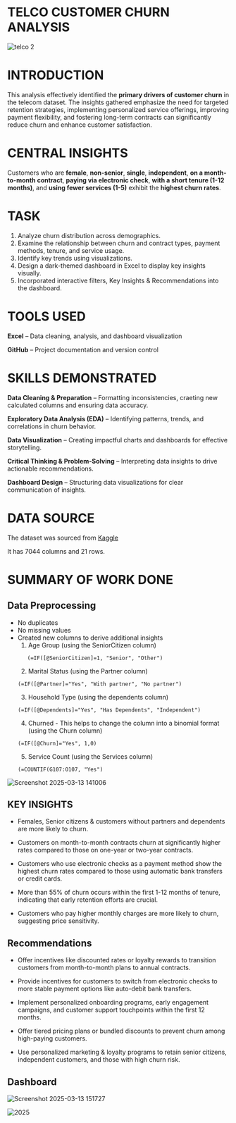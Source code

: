 # TELCO CUSTOMER CHURN ANALYSIS

![telco 2](https://github.com/user-attachments/assets/851f1051-69a9-4b83-b621-29ea5552e510)

# INTRODUCTION

This analysis effectively identified the **primary drivers of customer churn** in the telecom dataset. The insights gathered emphasize the need for targeted retention strategies, implementing personalized service offerings, improving payment flexibility, and fostering long-term contracts can significantly reduce churn and enhance customer satisfaction.

# CENTRAL INSIGHTS

Customers who are **female**, **non-senior**, **single**, **independent**, **on a month-to-month contract**, **paying via electronic check**, **with a short tenure (1-12 months)**, and **using fewer services (1-5)** exhibit the **highest churn rates**.

# TASK

1. Analyze churn distribution across demographics.
2. Examine the relationship between churn and contract types, payment methods, tenure, and service usage.
3. Identify key trends using visualizations.
4. Design a dark-themed dashboard in Excel to display key insights visually.
5. Incorporated interactive filters, Key Insights & Recommendations into the dashboard.

# TOOLS USED

**Excel** – Data cleaning, analysis, and dashboard visualization

**GitHub**  – Project documentation and version control

# SKILLS DEMONSTRATED

**Data Cleaning & Preparation** – Formatting inconsistencies, craeting new calculated columns and ensuring data accuracy.

**Exploratory Data Analysis (EDA)** – Identifying patterns, trends, and correlations in churn behavior.

**Data Visualization** – Creating impactful charts and dashboards for effective storytelling.

**Critical Thinking & Problem-Solving** – Interpreting data insights to drive actionable recommendations.

**Dashboard Design** – Structuring data visualizations for clear communication of insights.

# DATA SOURCE

The dataset was sourced from [Kaggle](https://www.kaggle.com/datasets/blastchar/telco-customer-churn)

It has 7044 columns and 21 rows. 

# SUMMARY OF WORK DONE

## Data Preprocessing
- No duplicates
- No missing values
- Created new columns to derive additional insights
   1.	Age Group (using the SeniorCitizen column)
  ```excel
     (=IF([@SeniorCitizen]=1, "Senior", "Other")
  ```                                                
  2.	Marital Status (using the Partner column)
  ```excel
  (=IF([@Partner]="Yes", "With partner", "No partner")
  ```
  3.	Household Type (using the dependents column)
  ```excel
  (=IF([@Dependents]="Yes", "Has Dependents", "Independent")
  ```
  4.	Churned - This helps to change the column into a binomial format (using the Churn column)
  ```excel
  (=IF([@Churn]="Yes", 1,0)
  ```
  5.	Service Count (using the Services column)
  ```excel
  (=COUNTIF(G107:O107, "Yes")
  ```

![Screenshot 2025-03-13 141006](https://github.com/user-attachments/assets/bf392286-e895-43a7-930e-3907687905bf)

## KEY INSIGHTS

- Females, Senior citizens & customers without partners and dependents are more likely to churn.

- Customers on month-to-month contracts churn at significantly higher rates compared to those on one-year or two-year contracts.

- Customers who use electronic checks as a payment method show the highest churn rates compared to those using automatic bank transfers or credit cards.

- More than 55% of churn occurs within the first 1-12 months of tenure, indicating that early retention efforts are crucial.

- Customers who pay higher monthly charges are more likely to churn, suggesting price sensitivity.


## Recommendations
- Offer incentives like discounted rates or loyalty rewards to transition customers from month-to-month plans to annual contracts.

- Provide incentives for customers to switch from electronic checks to more stable payment options like auto-debit bank transfers.

- Implement personalized onboarding programs,  early engagement campaigns, and customer support touchpoints within the first 12 months.

- Offer tiered pricing plans or bundled discounts to prevent churn among high-paying customers.

- Use personalized marketing & loyalty programs to retain senior citizens, independent customers, and those with high churn risk.
  

## Dashboard

![Screenshot 2025-03-13 151727](https://github.com/user-attachments/assets/9dac945b-9eeb-4184-8b25-55952f6ba160)


![2025](https://github.com/user-attachments/assets/52c80e5a-7006-4267-9e77-faa7491d33d3)


